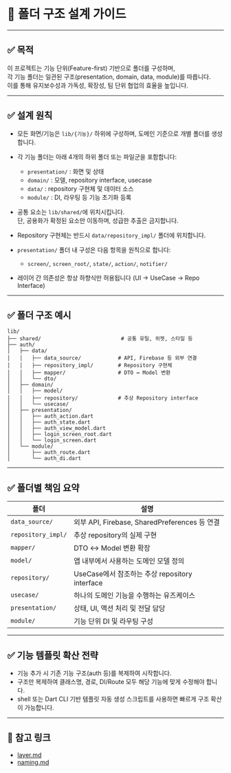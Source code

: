 # 📁 폴더 구조 설계 가이드

---

## ✅ 목적

이 프로젝트는 기능 단위(Feature-first) 기반으로 폴더를 구성하며,  
각 기능 폴더는 일관된 구조(presentation, domain, data, module)를 따릅니다.  
이를 통해 유지보수성과 가독성, 확장성, 팀 단위 협업의 효율을 높입니다.

---

## ✅ 설계 원칙

- 모든 화면/기능은 `lib/{기능}/` 하위에 구성하며, 도메인 기준으로 개별 폴더를 생성합니다.
- 각 기능 폴더는 아래 4개의 하위 폴더 또는 파일군을 포함합니다:
    - `presentation/` : 화면 및 상태
    - `domain/` : 모델, repository interface, usecase
    - `data/` : repository 구현체 및 데이터 소스
    - `module/` : DI, 라우팅 등 기능 초기화 등록

- 공통 요소는 `lib/shared/`에 위치시킵니다.  
  단, 공용화가 확정된 요소만 이동하며, 성급한 추출은 금지합니다.
- Repository 구현체는 반드시 `data/repository_impl/` 폴더에 위치합니다.
- `presentation/` 폴더 내 구성은 다음 항목을 원칙으로 합니다:
    - `screen/`, `screen_root/`, `state/`, `action/`, `notifier/`
- 레이어 간 의존성은 항상 하향식만 허용됩니다 (UI → UseCase → Repo Interface)

---

## ✅ 폴더 구조 예시

```
lib/
├── shared/                          # 공통 유틸, 위젯, 스타일 등
├── auth/
│   ├── data/
│   │   ├── data_source/            # API, Firebase 등 외부 연결
│   │   ├── repository_impl/        # Repository 구현체
│   │   ├── mapper/                 # DTO ↔ Model 변환
│   │   └── dto/
│   ├── domain/
│   │   ├── model/
│   │   ├── repository/             # 추상 Repository interface
│   │   └── usecase/
│   ├── presentation/
│   │   ├── auth_action.dart
│   │   ├── auth_state.dart
│   │   ├── auth_view_model.dart
│   │   ├── login_screen_root.dart
│   │   └── login_screen.dart
│   └── module/
│       ├── auth_route.dart
│       └── auth_di.dart
```

---

## ✅ 폴더별 책임 요약

| 폴더                 | 설명                                       |
|--------------------|------------------------------------------|
| `data_source/`     | 외부 API, Firebase, SharedPreferences 등 연결 |
| `repository_impl/` | 추상 repository의 실제 구현                     |
| `mapper/`          | DTO ↔ Model 변환 확장                        |
| `model/`           | 앱 내부에서 사용하는 도메인 모델 정의                    |
| `repository/`      | UseCase에서 참조하는 추상 repository interface   |
| `usecase/`         | 하나의 도메인 기능을 수행하는 유즈케이스                   |
| `presentation/`    | 상태, UI, 액션 처리 및 전달 담당                    |
| `module/`          | 기능 단위 DI 및 라우팅 구성                        |

---

## ✅ 기능 템플릿 확산 전략

- 기능 추가 시 기존 기능 구조(auth 등)를 복제하여 시작합니다.
- 구조만 복제하여 클래스명, 경로, DI/Route 모두 해당 기능에 맞게 수정해야 합니다.
- shell 또는 Dart CLI 기반 템플릿 자동 생성 스크립트를 사용하면 빠르게 구조 확산이 가능합니다.

---

## 🔁 참고 링크

- [layer.md](layer.md)
- [naming.md](naming.md)